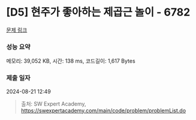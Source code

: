 # [D5] 현주가 좋아하는 제곱근 놀이 - 6782 

[문제 링크](https://swexpertacademy.com/main/code/problem/problemDetail.do?contestProbId=AWgqsAlKr9sDFAW0) 

### 성능 요약

메모리: 39,052 KB, 시간: 138 ms, 코드길이: 1,617 Bytes

### 제출 일자

2024-08-21 12:49



> 출처: SW Expert Academy, https://swexpertacademy.com/main/code/problem/problemList.do